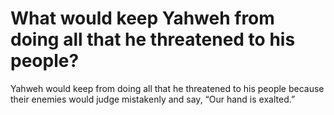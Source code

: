 # What would keep Yahweh from doing all that he threatened to his people?

Yahweh would keep from doing all that he threatened to his people because their enemies would judge mistakenly and say, “Our hand is exalted.”
